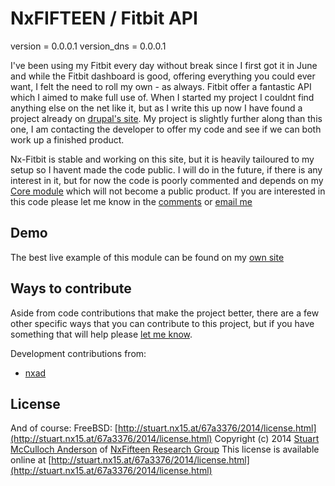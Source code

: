 NxFIFTEEN / Fitbit API
======================
version = 0.0.0.1
version_dns = 0.0.0.1

I've been using my Fitbit every day without break since I first got it in June and while the Fitbit dashboard is good, offering everything you could ever want, I felt the need to roll my own - as always. Fitbit offer a fantastic API which I aimed to make full use of. When I started my project I couldnt find anything else on the net like it, but as I write this up now I have found a project already on [drupal's site](https://drupal.org/project/fitbit). My project is slightly further along than this one, I am contacting the developer to offer my code and see if we can both work up a finished product.

Nx-Fitbit is stable and working on this site, but it is heavily tailoured to my setup so I havent made the code public. I will do in the future, if there is any interest in it, but for now the code is poorly commented and depends on my [Core module](http://nxfifteen.me.uk/projects/drupal/modules/nx-research) which will not become a public product. If you are interested in this code please let me know in the [comments](#disqus_thread) or [email me](http://nxfifteen.me.uk/feedback)

## Demo
The best live example of this module can be found on my [own site](http://nxfifteen.me.uk/about/health)

## Ways to contribute
Aside from code contributions that make the project better, there are a few other specific ways that you can contribute to this project, but if you have something that will help please [let me know](mailto:stuart@nxfifteen.me.uk).

Development contributions from:

* [nxad](http://nx15.at/whoami)

## License
And of course:
FreeBSD: [http://stuart.nx15.at/67a3376/2014/license.html](http://stuart.nx15.at/67a3376/2014/license.html)
Copyright (c) 2014 [Stuart McCulloch Anderson](http://nx15.at/whoami) of [NxFifteen Research Group](http://nxfifteen.me.uk)
This license is available online at [http://stuart.nx15.at/67a3376/2014/license.html](http://stuart.nx15.at/67a3376/2014/license.html)
